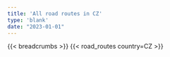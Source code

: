 ```yaml
---
title: 'All road routes in CZ'
type: 'blank'
date: "2023-01-01"
---
```


{{< breadcrumbs >}}
{{< road_routes country=CZ >}}
